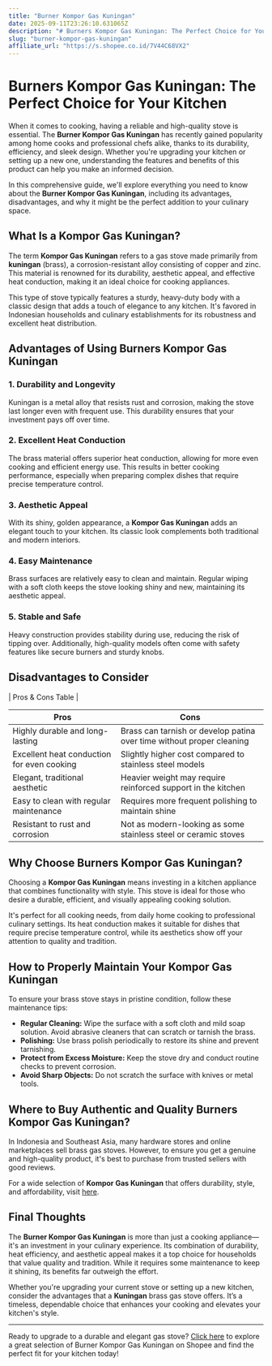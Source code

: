 ```yaml
---
title: "Burner Kompor Gas Kuningan"
date: 2025-09-11T23:26:10.631065Z
description: "# Burners Kompor Gas Kuningan: The Perfect Choice for Your Kitchen..."
slug: "burner-kompor-gas-kuningan"
affiliate_url: "https://s.shopee.co.id/7V44C68VX2"
---
```

# Burners Kompor Gas Kuningan: The Perfect Choice for Your Kitchen

When it comes to cooking, having a reliable and high-quality stove is essential. The **Burner Kompor Gas Kuningan** has recently gained popularity among home cooks and professional chefs alike, thanks to its durability, efficiency, and sleek design. Whether you're upgrading your kitchen or setting up a new one, understanding the features and benefits of this product can help you make an informed decision.

In this comprehensive guide, we'll explore everything you need to know about the **Burner Kompor Gas Kuningan**, including its advantages, disadvantages, and why it might be the perfect addition to your culinary space.

## What Is a Kompor Gas Kuningan?

The term **Kompor Gas Kuningan** refers to a gas stove made primarily from **kuningan** (brass), a corrosion-resistant alloy consisting of copper and zinc. This material is renowned for its durability, aesthetic appeal, and effective heat conduction, making it an ideal choice for cooking appliances.

This type of stove typically features a sturdy, heavy-duty body with a classic design that adds a touch of elegance to any kitchen. It's favored in Indonesian households and culinary establishments for its robustness and excellent heat distribution.

## Advantages of Using Burners Kompor Gas Kuningan

### 1. Durability and Longevity
Kuningan is a metal alloy that resists rust and corrosion, making the stove last longer even with frequent use. This durability ensures that your investment pays off over time.

### 2. Excellent Heat Conduction
The brass material offers superior heat conduction, allowing for more even cooking and efficient energy use. This results in better cooking performance, especially when preparing complex dishes that require precise temperature control.

### 3. Aesthetic Appeal
With its shiny, golden appearance, a **Kompor Gas Kuningan** adds an elegant touch to your kitchen. Its classic look complements both traditional and modern interiors.

### 4. Easy Maintenance
Brass surfaces are relatively easy to clean and maintain. Regular wiping with a soft cloth keeps the stove looking shiny and new, maintaining its aesthetic appeal.

### 5. Stable and Safe
Heavy construction provides stability during use, reducing the risk of tipping over. Additionally, high-quality models often come with safety features like secure burners and sturdy knobs.

## Disadvantages to Consider

| Pros & Cons Table |

| Pros | Cons |
|------------------------------|--------------------------------------------------|
| Highly durable and long-lasting | Brass can tarnish or develop patina over time without proper cleaning |
| Excellent heat conduction for even cooking | Slightly higher cost compared to stainless steel models |
| Elegant, traditional aesthetic | Heavier weight may require reinforced support in the kitchen |
| Easy to clean with regular maintenance | Requires more frequent polishing to maintain shine |
| Resistant to rust and corrosion | Not as modern-looking as some stainless steel or ceramic stoves |

## Why Choose Burners Kompor Gas Kuningan?

Choosing a **Kompor Gas Kuningan** means investing in a kitchen appliance that combines functionality with style. This stove is ideal for those who desire a durable, efficient, and visually appealing cooking solution.

It's perfect for all cooking needs, from daily home cooking to professional culinary settings. Its heat conduction makes it suitable for dishes that require precise temperature control, while its aesthetics show off your attention to quality and tradition.

## How to Properly Maintain Your Kompor Gas Kuningan

To ensure your brass stove stays in pristine condition, follow these maintenance tips:

- **Regular Cleaning:** Wipe the surface with a soft cloth and mild soap solution. Avoid abrasive cleaners that can scratch or tarnish the brass.
- **Polishing:** Use brass polish periodically to restore its shine and prevent tarnishing.
- **Protect from Excess Moisture:** Keep the stove dry and conduct routine checks to prevent corrosion.
- **Avoid Sharp Objects:** Do not scratch the surface with knives or metal tools.

## Where to Buy Authentic and Quality Burners Kompor Gas Kuningan?

In Indonesia and Southeast Asia, many hardware stores and online marketplaces sell brass gas stoves. However, to ensure you get a genuine and high-quality product, it's best to purchase from trusted sellers with good reviews.

For a wide selection of **Kompor Gas Kuningan** that offers durability, style, and affordability, visit [here](https://s.shopee.co.id/7V44C68VX2).

## Final Thoughts

The **Burner Kompor Gas Kuningan** is more than just a cooking appliance—it's an investment in your culinary experience. Its combination of durability, heat efficiency, and aesthetic appeal makes it a top choice for households that value quality and tradition. While it requires some maintenance to keep it shining, its benefits far outweigh the effort.

Whether you're upgrading your current stove or setting up a new kitchen, consider the advantages that a **Kuningan** brass gas stove offers. It’s a timeless, dependable choice that enhances your cooking and elevates your kitchen's style.

---

Ready to upgrade to a durable and elegant gas stove? [Click here](https://s.shopee.co.id/7V44C68VX2) to explore a great selection of Burner Kompor Gas Kuningan on Shopee and find the perfect fit for your kitchen today!